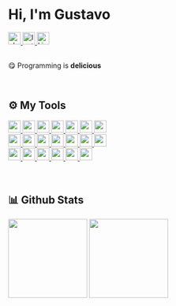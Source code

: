 <h1 align="left"> Hi, I'm Gustavo</h1>

<div align="left">
  <a href="https://www.youtube.com/watch?v=dQw4w9WgXcQ&ab_channel=RickAstley" target="blank">
    <img height="25px" src="https://img.shields.io/badge/-about me-%23fff?style=for-the-badge&logo=&logoColor=white" alt="about me">
  <a href="https://www.instagram.com/gustavolitter/" target="blank">
    <img height="25px" src="https://img.shields.io/badge/-instagram-%23E4405F?style=for-the-badge&logo=instagram&logoColor=white" alt="Instagram">
  </a>
  <a href="https://www.linkedin.com/in/gustavo-litter-6ab24b191/" target="blank">
    <img height="25px" src="https://img.shields.io/badge/-linkedin-%230e76a8?style=for-the-badge&logo=linkedin&logoColor=white" alt="Linkedin" />
  </a>
</div>

</br>
  <p>😋 Programming is <b>delicious</b></p>
</br>

## ⚙️ My Tools
<div align="left">
  <div>
    <a href="https://www.typescriptlang.org/" target="blank">
      <img height="25px" src="https://img.shields.io/badge/-typescript-%23007ACC?style=for-the-badge&logo=typescript&logoColor=white"/>
    </a>
    <a href="https://nodejs.org/en" target="blank">
      <img height="25px" src="https://img.shields.io/badge/-node.js-%283CD29?style=for-the-badge&logo=node.js&logoColor=white"/>
    </a>
    <a href="https://nestjs.com/" target="blank">
      <img height="25px" src="https://img.shields.io/badge/-nest-%23DF234F?style=for-the-badge&logo=nestjs&logoColor=white"/>
    </a>
    <a href="https://expressjs.com/pt-br/" target="blank">
      <img height="25px" src="https://img.shields.io/badge/-express.js-%23000000?style=for-the-badge&logo=express&logoColor=white"/>
    </a>
    <a href="https://www.php.net/" target="blank">
      <img height="25px" src="https://img.shields.io/badge/-php-%236181B6?style=for-the-badge&logo=php&logoColor=white"/>
    </a>
    <a href="https://getcomposer.org/" target="blank">
      <img height="25px" src="https://img.shields.io/badge/-composer-%23895730?style=for-the-badge&logo=composer&logoColor=white"/>
    </a>
    <a href="https://www.postgresql.org/" target="blank">
      <img height="25px" src="https://img.shields.io/badge/-postgres-%23336791?style=for-the-badge&logo=postgresql&logoColor=white"/>
    </a>
  </div>
  <div>
    <a href="https://www.mysql.com/" target="blank">
      <img height="25px" src="https://img.shields.io/badge/-mysql-%23035B81?style=for-the-badge&logo=mysql&logoColor=white"/>
    </a>
    <a href="https://react.dev/" target="blank">
      <img height="25px" src="https://img.shields.io/badge/-react.js-%235DCEED?style=for-the-badge&logo=react&logoColor=white"/>
    </a>
    <a href="https://nextjs.org/" target="blank">
      <img height="25px" src="https://img.shields.io/badge/-next.js-%23000000?style=for-the-badge&logo=next.js&logoColor=white"/>
    </a>
    <a href="https://tailwindcss.com/" target="blank">
      <img height="25px" src="https://img.shields.io/badge/-tailwindcss-%2338B2AC?style=for-the-badge&logo=tailwindcss&logoColor=white"/>
    </a>
    <a href="https://jestjs.io/pt-BR/" target="blank">
      <img height="25px" src="https://img.shields.io/badge/-jest-%23753A4D?style=for-the-badge&logo=jest&logoColor=white"/>
    </a>
    <a href="https://kafka.apache.org/" target="blank">
      <img height="25px" src="https://img.shields.io/badge/-kafka-%23231F20?style=for-the-badge&logo=apachekafka&logoColor=white"/>
    </a>
    <a href="https://graphql.org/" target="blank">
      <img height="25px" src="https://img.shields.io/badge/-graphql-%23E434AA?style=for-the-badge&logo=graphql&logoColor=white"/>
    </a>
  </div>
  <div>
    <a href="https://discord.js.org/" target="blank">
      <img height="25px" src="https://img.shields.io/badge/-discord.js-%230C0C14?style=for-the-badge&logo=discord&logoColor=white"/>
    </a>
    <a href="https://yarnpkg.com/" target="blank">
      <img height="25px" src="https://img.shields.io/badge/-yarn-%232C8EBB?style=for-the-badge&logo=yarn&logoColor=white"/>
    </a>
    <a href="https://www.terraform.io/" target="blank">
      <img height="25px" src="https://img.shields.io/badge/-terraform-%235C4EE5?style=for-the-badge&logo=terraform&logoColor=white"/>
    </a>
    <a href="https://www.tensorflow.org/?hl=pt-br" target="blank">
      <img height="25px" src="https://img.shields.io/badge/-tensorflow-%23FF6F00?style=for-the-badge&logo=tensorflow&logoColor=white"/>
    </a>
    <a href="https://www.microsoft.com/pt-br/windows/" target="blank">
      <img height="25px" src="https://img.shields.io/badge/-windows-%2300ADEF?style=for-the-badge&logo=windows&logoColor=white"/>
    </a>
    <a href="https://code.visualstudio.com/" target="blank">
      <img height="25px" src="https://img.shields.io/badge/-visual studio code-%23007ACC?style=for-the-badge&logo=visualstudiocode&logoColor=white"/> 
    </a>
  </div>
</div>
</br></br>


## 📊 Github Stats
<div align="left">
  <img height="160em" 
       src="https://github-readme-stats.vercel.app/api?username=Gurtinho&show_icons=true&theme=radical&include_all_commits=true&count_private=true"/>
  <img height="160em" 
       src="https://github-readme-stats.vercel.app/api/top-langs/?username=Gurtinho&layout=compact&langs_count=7&theme=radical"/>
</div>
</br>
